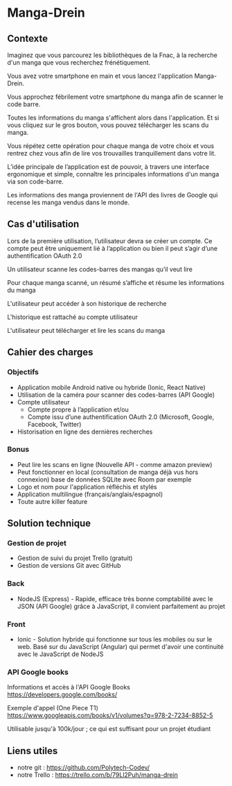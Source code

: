 # Manga-Drein

## Contexte
Imaginez que vous parcourez les bibliothèques de la Fnac, 
à la recherche d'un manga que vous recherchez frénétiquement.

Vous avez votre smartphone en main et vous lancez l'application 
Manga-Drein.

Vous approchez fébrilement votre smartphone du manga afin de scanner le code
barre.
 
Toutes les informations du manga s'affichent alors dans l'application.
Et si vous cliquez sur le gros bouton, vous pouvez télécharger
les scans du manga.
 
Vous répétez cette opération pour chaque manga de votre choix et 
vous rentrez chez vous afin de lire vos trouvailles 
tranquillement dans votre lit.
 
L’idée principale de l’application est de pouvoir, à travers 
une interface ergonomique et simple, connaître les principales
informations d'un manga via son code-barre.
 
Les informations des manga proviennent de l'API des livres de
Google qui recense les manga vendus dans le monde.
  
## Cas d'utilisation
Lors de la première utilisation, l’utilisateur devra se créer un
compte. Ce compte peut être uniquement lié à l’application ou 
bien il peut s’agir d’une authentification OAuth 2.0

Un utilisateur scanne les codes-barres des mangas qu’il veut lire

Pour chaque manga scanné, un résumé s’affiche et résume les 
informations du manga

L'utilisateur peut accéder à son historique de recherche

L'historique est rattaché au compte utilisateur

L'utilisateur peut télécharger et lire les scans du manga

## Cahier des charges
### Objectifs
- Application mobile Android native ou hybride (Ionic, React Native)
- Utilisation de la caméra pour scanner des codes-barres (API Google)
- Compte utilisateur
  - Compte propre à l’application et/ou
  - Compte issu d’une authentification OAuth 2.0 (Microsoft, 
  Google, Facebook, Twitter)
- Historisation en ligne des dernières recherches

### Bonus
- Peut lire les scans en ligne (Nouvelle API - comme amazon preview)
- Peut fonctionner en local (consultation de manga déjà vus 
hors connexion) base de données SQLite avec Room par exemple
- Logo et nom pour l'application réfléchis et stylés
- Application multilingue (français/anglais/espagnol)
- Toute autre killer feature
  
## Solution technique
### Gestion de projet
- Gestion de suivi du projet Trello (gratuit)
- Gestion de versions Git avec GitHub

### Back
- NodeJS (Express) - Rapide, efficace très bonne comptabilité
avec le JSON (API Google) grâce à JavaScript, il convient
parfaitement au projet

### Front
- Ionic - Solution hybride qui fonctionne sur tous les mobiles
ou sur le web. Basé sur du JavaScript (Angular) qui permet 
d'avoir une continuité avec le JavaScript de NodeJS

### API Google books
Informations et accès à l'API Google Books
https://developers.google.com/books/

Exemple d'appel (One Piece T1) https://www.googleapis.com/books/v1/volumes?q=978-2-7234-8852-5

Utilisable jusqu'à 100k/jour ; ce qui est suffisant pour un projet étudiant

## Liens utiles
- notre git : https://github.com/Polytech-Codev/
- notre Trello : https://trello.com/b/79Ll2Puh/manga-drein